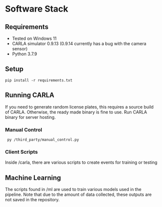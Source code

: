 # Software Stack

## Requirements
- Tested on Windows 11
- CARLA simulator 0.9.13 (0.9.14 currently has a bug with the camera sensor)
- Python 3.7.9

## Setup
```
pip install -r requirements.txt
```

## Running CARLA
If you need to generate random license plates, this requires a source build of CARLA. Otherwise, the ready made binary is fine to use. Run CARLA binary for server hosting.

### Manual Control
```
 py /third_party/manual_control.py
```

### Client Scripts
Inside /carla, there are various scripts to create events for training or testing

## Machine Learning
The scripts found in /ml are used to train various models used in the pipeline. Note that due to the amount of data collected,
these outputs are not saved in the repository. 